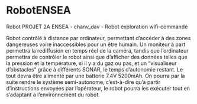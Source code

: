 # RobotENSEA
Robot PROJET 2A ENSEA - chanv_dav - Robot exploration wifi-commandé

Robot contrôlé à distance par ordinateur, permettant d’accéder à des zones dangereuses voire inaccessibles pour un être humain. Un moniteur à part permettra la rediffusion en temps réel de la caméra, tandis que l’ordinateur permettra de contrôler le robot ainsi que d’afficher des données telles que la pression et la température, si il y a du gaz ou pas, et un “visualiseur d’obstacles” grâce à différents SONAR, le temps d’autonomie restant. Le tout devra être alimenté par une batterie 7.4V 5200mAh.
On pourra par la suite rendre le système semi-autonome, c’est-à-dire qu’à partir d’instructions envoyées par l’opérateur, le robot pourra les exécuter tout en s’adaptant à l’environnement du robot.
